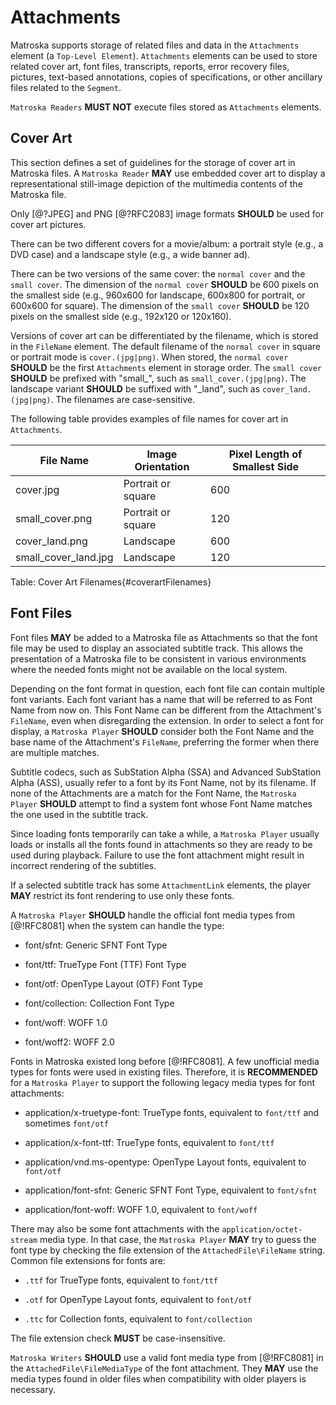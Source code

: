 # Attachments

Matroska supports storage of related files and data in the `Attachments` element
(a `Top-Level Element`). `Attachments` elements can be used to store related cover art,
font files, transcripts, reports, error recovery files, pictures, text-based annotations,
copies of specifications, or other ancillary files related to the `Segment`.

`Matroska Readers` **MUST NOT** execute files stored as `Attachments` elements.

## Cover Art

This section defines a set of guidelines for the storage of cover art in Matroska files.
A `Matroska Reader` **MAY** use embedded cover art to display a representational
still-image depiction of the multimedia contents of the Matroska file.

Only [@?JPEG] and PNG [@?RFC2083] image formats **SHOULD** be used for cover art pictures.

There can be two different covers for a movie/album: a portrait style (e.g., a DVD case)
and a landscape style (e.g., a wide banner ad).

There can be two versions of the same cover: the `normal cover` and
the `small cover`.  The dimension of the `normal cover`
**SHOULD** be 600 pixels on the smallest side (e.g., 960x600 for
landscape, 600x800 for portrait, or 600x600 for square). The dimension of the
`small cover` **SHOULD** be 120 pixels on the smallest side
(e.g., 192x120 or 120x160).

Versions of cover art can be differentiated by the filename, which is
stored in the `FileName` element. The default filename of the
`normal cover` in square or portrait mode is
`cover.(jpg|png)`. When stored, the `normal cover`
**SHOULD** be the first `Attachments` element in storage
order. The `small cover` **SHOULD** be prefixed with
"small_", such as `small_cover.(jpg|png)`. The landscape variant
**SHOULD** be suffixed with "\_land", such as
`cover_land.(jpg|png)`. The filenames are case-sensitive.

The following table provides examples of file names for cover art in `Attachments`.

| File Name            | Image Orientation  | Pixel Length of Smallest Side |
|----------------------|--------------------|-------------------------------|
| cover.jpg            | Portrait or square | 600                           |
| small_cover.png      | Portrait or square | 120                           |
| cover_land.png       | Landscape          | 600                           |
| small_cover_land.jpg | Landscape          | 120                           |
Table: Cover Art Filenames{#coverartFilenames}

## Font Files

Font files **MAY** be added to a Matroska file as Attachments so that the font file may be used
to display an associated subtitle track. This allows the presentation of a Matroska file to be
consistent in various environments where the needed fonts might not be available on the local system.

Depending on the font format in question, each font file can contain multiple font variants.
Each font variant has a name that  will be referred to as Font Name from now on.
This Font Name can be different from the Attachment's `FileName`, even when disregarding the extension.
In order to select a font for display, a `Matroska Player` **SHOULD** consider both the Font Name
and the base name of the Attachment's `FileName`, preferring the former when there are multiple matches.

Subtitle codecs, such as SubStation Alpha (SSA) and Advanced SubStation Alpha (ASS), usually refer to a font by its Font Name, not by its filename.
If none of the Attachments are a match for the Font Name, the `Matroska Player` **SHOULD**
attempt to find a system font whose Font Name matches the one used in the subtitle track.

Since loading fonts temporarily can take a while, a `Matroska Player` usually
loads or installs all the fonts found in attachments so they are ready to be used during playback.
Failure to use the font attachment might result in incorrect rendering of the subtitles.

If a selected subtitle track has some `AttachmentLink` elements, the player **MAY** restrict its font rendering to use only these fonts.

A `Matroska Player` **SHOULD** handle the official font media types from [@!RFC8081] when the system can handle the type:

* font/sfnt: Generic SFNT Font Type

* font/ttf: TrueType Font (TTF) Font Type

* font/otf: OpenType Layout (OTF) Font Type

* font/collection: Collection Font Type

* font/woff: WOFF 1.0

* font/woff2: WOFF 2.0

Fonts in Matroska existed long before [@!RFC8081]. A few unofficial media types for fonts were used in existing files.
Therefore, it is **RECOMMENDED** for a `Matroska Player` to support the following legacy media types for font attachments:

* application/x-truetype-font: TrueType fonts, equivalent to `font/ttf` and sometimes `font/otf`

* application/x-font-ttf: TrueType fonts, equivalent to `font/ttf`

* application/vnd.ms-opentype: OpenType Layout fonts, equivalent to `font/otf`

* application/font-sfnt: Generic SFNT Font Type, equivalent to `font/sfnt`

* application/font-woff: WOFF 1.0, equivalent to `font/woff`


There may also be some font attachments with the `application/octet-stream` media type.
In that case, the `Matroska Player` **MAY** try to guess the font type by checking the file extension of the `AttachedFile\FileName` string.
Common file extensions for fonts are:

* `.ttf` for TrueType fonts, equivalent to `font/ttf`

* `.otf` for OpenType Layout fonts, equivalent to `font/otf`

* `.ttc` for Collection fonts, equivalent to `font/collection`

The file extension check **MUST** be case-insensitive.

`Matroska Writers` **SHOULD** use a valid font media type from [@!RFC8081] in the `AttachedFile\FileMediaType` of the font attachment.
They **MAY** use the media types found in older files when compatibility with older players is necessary.


